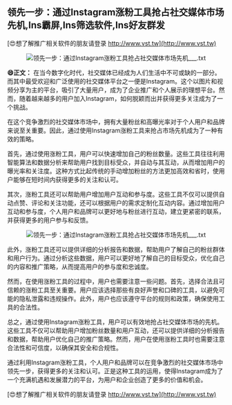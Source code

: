 ## **领先一步：通过Instagram涨粉工具抢占社交媒体市场先机,Ins霸屏,Ins筛选软件,Ins好友群发**

[😍想了解推广相关软件的朋友请登录 http://www.vst.tw](http://www.vst.tw)

 <center><img src="https://vst.tw/MP4/tuiguang/png/2.png" alt="领先一步：通过Instagram涨粉工具抢占社交媒体市场先机___.txt"></center>

**😄正文：**
在当今数字化时代，社交媒体已经成为人们生活中不可或缺的一部分。而其中最受欢迎和广泛使用的社交媒体平台之一便是Instagram。这个以图片和视频分享为主的平台，吸引了大量用户，成为了企业推广和个人展示的理想平台。然而，随着越来越多的用户加入Instagram，如何脱颖而出并获得更多关注成为了一个挑战。

在这个竞争激烈的社交媒体市场中，拥有大量粉丝和高曝光率对于个人用户和品牌来说至关重要。因此，通过使用Instagram涨粉工具来抢占市场先机成为了一种有效的策略。

首先，通过使用涨粉工具，用户可以快速增加自己的粉丝数量。这些工具往往利用智能算法和数据分析来帮助用户找到目标受众，并自动与其互动，从而增加用户的曝光率和关注度。这种方式比起传统的手动增加粉丝的方法更加高效和省时，使用户能够在短时间内获得更多的关注和认可。

其次，涨粉工具还可以帮助用户增加用户互动和参与度。这些工具不仅可以提供自动点赞、评论和关注功能，还可以根据用户的需求定制化互动内容。通过增加用户互动和参与度，个人用户和品牌可以更好地与粉丝进行互动，建立更紧密的联系，并获得更多的用户参与和反馈。

 <center><img src="https://vst.tw/MP4/tuiguang/png/7.png" alt="领先一步：通过Instagram涨粉工具抢占社交媒体市场先机___.txt"></center>

此外，涨粉工具还可以提供详细的分析报告和数据，帮助用户了解自己的粉丝群体和用户行为。通过分析这些数据，用户可以更好地了解自己的目标受众，优化自己的内容和推广策略，从而提高用户的参与度和忠诚度。

然而，在使用涨粉工具的过程中，用户也需要注意一些问题。首先，选择合法且可信赖的涨粉工具至关重要。用户应该选择那些有良好声誉和口碑的工具，以避免可能的隐私泄露和违规操作。此外，用户也应该遵守平台的规则和政策，确保使用工具的合法性。

总之，通过使用Instagram涨粉工具，用户可以有效地抢占社交媒体市场的先机。这些工具不仅可以帮助用户增加粉丝数量和用户互动，还可以提供详细的分析报告和数据，帮助用户优化自己的推广策略。然而，用户在使用涨粉工具时也需要注意合法性和可信度，以确保其安全和合规性。

通过利用Instagram涨粉工具，个人用户和品牌可以在竞争激烈的社交媒体市场中领先一步，获得更多的关注和认可。正是这种工具的运用，使得Instagram成为了一个充满机遇和发展潜力的平台，为用户和企业创造了更多的价值和机会。

[😍想了解推广相关软件的朋友请登录 http://www.vst.tw](http://www.vst.tw)



